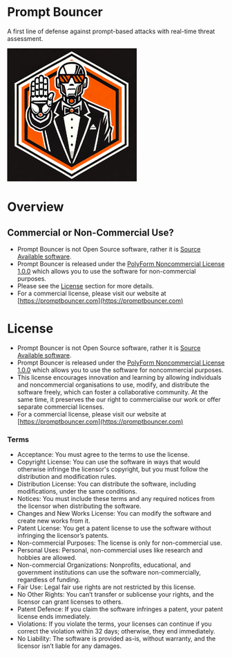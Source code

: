 # Prompt Bouncer

A first line of defense against prompt-based attacks with real-time threat assessment.


![Prompt Bouncer Logo](https://github.com/Prediction-by-Invention/promptbouncer/blob/main/doc/img/promptbouncer-logo-small.png)

# Overview

## Commercial or Non-Commercial Use?

- Prompt Bouncer is not Open Source software, rather it is [Source Available software](https://en.wikipedia.org/wiki/Source-available_software). 
- Prompt Bouncer is released under the [PolyForm Noncommercial License 1.0.0](https://polyformproject.org/licenses/noncommercial/1.0.0/) which allows you to use the software for non-commercial purposes.
- Please see the [License](#license)  section for more details.
- For a commercial license, please visit our website at [https://promptbouncer.com](https://promptbouncer.com)


# License

- Prompt Bouncer is not Open Source software, rather it is [Source Available software](https://en.wikipedia.org/wiki/Source-available_software).
- Prompt Bouncer is released under the [PolyForm Noncommercial License 1.0.0](https://polyformproject.org/licenses/noncommercial/1.0.0/) which allows you to use the software for noncommercial purposes.
- This license encourages innovation and learning by allowing individuals and noncommercial organisations to use, modify, and distribute the software freely, which can foster a collaborative community. At the same time, it preserves the our right to commercialise our work or offer separate commercial licenses.
- For a commercial license, please visit our website at [https://promptbouncer.com](https://promptbouncer.com)


### Terms

- Acceptance: You must agree to the terms to use the license.
- Copyright License: You can use the software in ways that would otherwise infringe the licensor's copyright, but you must follow the distribution and modification rules.
- Distribution License: You can distribute the software, including modifications, under the same conditions.
- Notices: You must include these terms and any required notices from the licensor when distributing the software.
- Changes and New Works License: You can modify the software and create new works from it.
- Patent License: You get a patent license to use the software without infringing the licensor’s patents.
- Non-commercial Purposes: The license is only for non-commercial use.
- Personal Uses: Personal, non-commercial uses like research and hobbies are allowed.
- Non-commercial Organizations: Nonprofits, educational, and government institutions can use the software non-commercially, regardless of funding.
- Fair Use: Legal fair use rights are not restricted by this license.
- No Other Rights: You can’t transfer or sublicense your rights, and the licensor can grant licenses to others.
- Patent Defence: If you claim the software infringes a patent, your patent license ends immediately.
- Violations: If you violate the terms, your licenses can continue if you correct the violation within 32 days; otherwise, they end immediately.
- No Liability: The software is provided as-is, without warranty, and the licensor isn’t liable for any damages.

